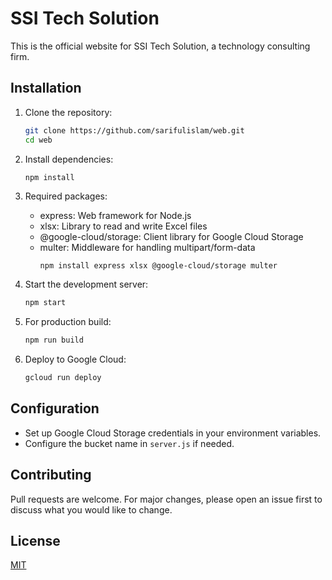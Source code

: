 # SSI Tech Solution

This is the official website for SSI Tech Solution, a technology consulting firm.

## Installation

1. Clone the repository:
   ```bash
   git clone https://github.com/sarifulislam/web.git
   cd web
   ```

2. Install dependencies:
   ```bash
   npm install
   ```

3. Required packages:
   - express: Web framework for Node.js
   - xlsx: Library to read and write Excel files
   - @google-cloud/storage: Client library for Google Cloud Storage
   - multer: Middleware for handling multipart/form-data
     ```
     npm install express xlsx @google-cloud/storage multer
     ```

4. Start the development server:
   ```bash
   npm start
   ```

5. For production build:
   ```bash
   npm run build
   ```

6. Deploy to Google Cloud:
   ```bash
   gcloud run deploy
   ```

## Configuration

- Set up Google Cloud Storage credentials in your environment variables.
- Configure the bucket name in `server.js` if needed.

## Contributing

Pull requests are welcome. For major changes, please open an issue first to discuss what you would like to change.

## License

[MIT](https://choosealicense.com/licenses/mit/)
